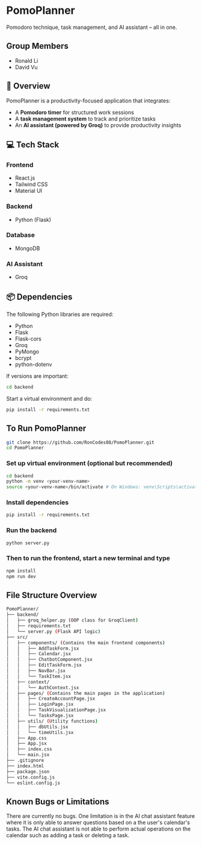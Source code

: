 # PomoPlanner  
Pomodoro technique, task management, and AI assistant – all in one.  

## Group Members
- Ronald Li
- David Vu

## 📄 Overview  
PomoPlanner is a productivity-focused application that integrates:  
- A **Pomodoro timer** for structured work sessions  
- A **task management system** to track and prioritize tasks  
- An **AI assistant (powered by Groq)** to provide productivity insights  

## 💻 Tech Stack  
### Frontend  
- React.js  
- Tailwind CSS  
- Material UI  

### Backend  
- Python (Flask)  

### Database  
- MongoDB  

### AI Assistant  
- Groq

## 📦 Dependencies

The following Python libraries are required:
- Python
- Flask
- Flask-cors
- Groq
- PyMongo
- bcrypt
- python-dotenv

If versions are important:      
```bash
cd backend
```

Start a virtual environment and do:
```bash
pip install -r requirements.txt
```

## To Run PomoPlanner
```bash
git clone https://github.com/RonCodes88/PomoPlanner.git
cd PomoPlanner
```
### Set up virtual environment (optional but recommended)
```bash
cd backend
python -m venv <your-venv-name>
source <your-venv-name>/bin/activate # On Windows: venv\Scripts\activate
```
### Install dependencies
```bash
pip install -r requirements.txt
```

### Run the backend
```bash
python server.py
```

### Then to run the frontend, start a new terminal and type
```bash
npm install
npm run dev
```

## File Structure Overview
```bash
PomoPlanner/
├── backend/
│   ├── groq_helper.py (OOP class for GroqClient)
│   ├── requirements.txt
│   └── server.py (Flask API logic)
├── src/
│   ├── components/ (Contains the main frontend components)
│   │   ├── AddTaskForm.jsx
│   │   ├── Calendar.jsx
│   │   ├── ChatbotComponent.jsx
│   │   ├── EditTaskForm.jsx
│   │   ├── NavBar.jsx
│   │   └── TaskItem.jsx
│   ├── context/
│   │   └── AuthContext.jsx
│   ├── pages/ (Contains the main pages in the application)
│   │   ├── CreateAccountPage.jsx
│   │   ├── LoginPage.jsx
│   │   ├── TaskVisualizationPage.jsx
│   │   └── TasksPage.jsx
│   ├── utils/ (Utility functions)
│   │   ├── dbUtils.jsx
│   │   └── timeUtils.jsx
│   ├── App.css
│   ├── App.jsx
│   ├── index.css
│   └── main.jsx
├── .gitignore
├── index.html
├── package.json
├── vite.config.js
└── eslint.config.js
```

## Known Bugs or Limitations
There are currently no bugs. One limitation is in the AI chat assistant feature where it is only able to answer questions based on a the user's calendar's tasks. The AI chat assistant is not able to perform actual operations on the calendar such as adding a task or deleting a task.
